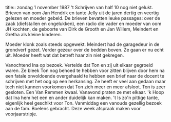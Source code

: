 title:: zondag 1 november 1987
't Schrijven van half 10 nog niet gelukt. Brieven van oom Jan Hendrik en tante Jelly uit de jaren dertig en veertig gelezen en moeder gebeld. De brieven bevatten leuke passages: over de zaak (diefstallen en ongelukken), een radio die vader en moeder van oom JH kochten, de geboorte van Dirk de Grooth en Jan Willem, Meindert en Gretha als kleine kinderen.

Moeder klonk zoals steeds opgewekt. Meindert had de garagedeur in de grondverf gezet. Verder gezeur over de bedden boven. Ze gaan er nu echt uit. Moeder heeft wat dat betreft haar zin niet gekregen. 

Vanochtend Ina op bezoek. Vertelde dat Ton en zij uit elkaar gegroeid waren. Ze bleek Ton nog behoed te hebben voor zitten blijven door hem na een fatale onvoldoende overgehaald te hebben een brief naar de docent te schrijven met het oog op een herkansing. Ze heeft er veel aan gedaan maar toch niet kunnen voorkomen dat Ton zich meer en meer afsloot. Ton is zeer gesloten. Een Van Remmen kwaal. Vanavond praten ze met elkaar. 'k Hoop dat Ina hem het een en ander duidelijk kan maken. 't Is zo'n pittige tante, eigenlijk heel geschikt voor Ton. Vanmiddag een vanouds gezellig bezoek aan de fam. Boelens gebracht. Deze week afspraak maken voor voorjaarstripje.
